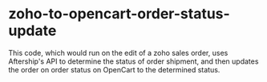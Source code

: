# zoho-to-opencart-order-status-update
This code, which would run on the edit of a zoho sales order, uses Aftership's API to determine the status of order shipment, and then updates the order on order status on OpenCart  to the determined status.
